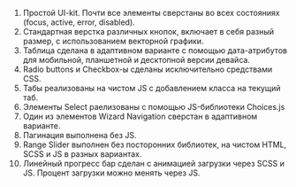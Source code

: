 1. Простой UI-kit. Почти все элементы сверстаны во всех состояниях (focus, active, error, disabled).
2. Стандартная верстка различных кнопок, включает в себя разный размер, с использованием векторной графики.
3. Таблица сделана в адаптивном варианте с помощью дата-атрибутов для мобильной, планшетной и десктопной версии девайса.
4. Radio buttons и Checkbox-ы сделаны исключительно средствами CSS.
5. Табы реализованы на чистом JS с добавлением класса на текущий таб.
6. Элементы Select раелизованы с помощью JS-библиотеки Choices.js
7. Один из элементов Wizard Navigation сверстан в адаптивном варианте.
8. Пагинация выполнена без JS.
9. Range Slider выполнен без посторонних библиотек, на чистом HTML, SCSS и JS в разных вариантах.
10. Линейный прогресс бар сделан с анимацией загрузки через SCSS и JS. Процент загрузки можно менять через JS.

